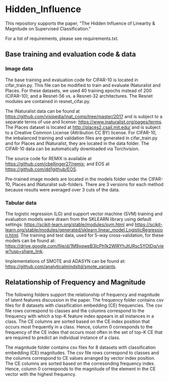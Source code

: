 # Hidden_Influence
This repository supports the paper, "The Hidden Influence of Linearity & Magnitude on Supervised Classification."

For a list of requirements, please see requirements.txt. 

## Base training and evaluation code & data

### Image data

The base training and evaluation code for CIFAR-10 is located in cifar_train.py. This file can be modified to train and evaluate INaturalist and Places. For these datasets, we used 40 training epochs instead of 200 (CIFAR-10); and a Resnet-56 vs. a Resnet-32 architectures. The Resnet modules are contained in resnet_cifar.py. 

The INaturalist data can be found at https://github.com/visipedia/inat_comp/tree/master/2017 and is subject to a separate terms of use and license: https://www.inaturalist.org/pages/terms. The Places dataset is located at http://places2.csail.mit.edu/ and is subject to a Creative Common License (Attribution CC BY) license. For CIFAR-10, the imbalanced training and validation files are generated in cifar_train.py and for Places and INaturalist, they are located in the data folder. The CIFAR-10 data can be automatically downloaded via Torchvision. 

The source code for REMIX is available at https://github.com/cbellinger27/remix; and EOS at https://github.com/dd1github/EOS.

Pre-trained image models are located in the models folder under the CIFAR-10, Places and INaturalist sub-folders. There are 3 versions for each method because results were averaged over 3 cuts of the data.

### Tabular data

The logistic regression (LG) and support vector machine (SVM) training and evaluation models were drawn from the SKLEARN library using default settings: https://scikit-learn.org/stable/modules/svm.html and https://scikit-learn.org/stable/modules/generated/sklearn.linear_model.LogisticRegression.html.  The training and test data, used for 5-way cross-validation, for these models can be found at: https://drive.google.com/file/d/1M9xgweB3IcPh1k2WlRYhJtURsc5YOtDg/view?usp=share_link.

Implementations of SMOTE and ADASYN can be found at: https://github.com/analyticalmindsltd/smote_variants.

## Relatationship of Frequency and Magnitude 
The following folders support the relationship of frequency and magnitude of latent features discussion in the paper.
The frequency folder contains csv files for 8 datasets with classification embedding (CE) frequencies. The csv file rows correspond to classes and the columns correspond to the frequency with which a top-K feature index appears in all instances in a class. The CE columns are sorted based on the CE index position that occurs most frequently in a class. Hence, column 0 corresponds to the frequency of the CE index that occurs most often in the set of top-K CE that are required to predict an individual instance of a class.

The magnitude folder contains csv files for 8 datasets with classification embedding (CE) magnitudes. The csv file rows correspond to classes and the columns correspond to CE values arranged by vector index position. The CE columns are sorted based on the corresonding frequency index. Hence, column 0 corresponds to the magnitude of the element in the CE vector with the highest frequency.
